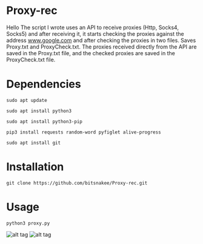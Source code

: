 # Proxy-rec
Hello
The script I wrote uses an API to receive proxies (Http, Socks4, Socks5) and after receiving it, it starts checking the proxies against the address www.google.com and after checking the proxies in two files. Saves Proxy.txt and ProxyCheck.txt. The proxies received directly from the API are saved in the Proxy.txt file, and the checked proxies are saved in the ProxyCheck.txt file.
# Dependencies
```
sudo apt update
```
```
sudo apt install python3
```
```
sudo apt install python3-pip
```
```
pip3 install requests random-word pyfiglet alive-progress
```
```
sudo apt install git
```
# Installation
```
git clone https://github.com/bitsnakee/Proxy-rec.git
```
# Usage
```
python3 proxy.py
```
![alt tag](https://dragon.online-convert.com/download-file/7233c513-14bf-4926-ad05-4dde9cda4fc0/bfea2470-f74d-4464-b525-e478b8f5278f)
![alt tag](https://emreovunc.com/projects/Syn_Flood_02.png)














